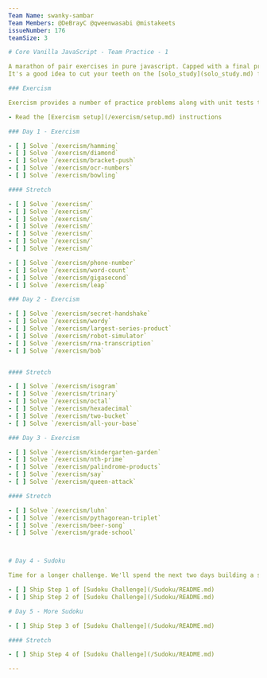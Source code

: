 ```yaml
---
Team Name: swanky-sambar
Team Members: @DeBrayC @qweenwasabi @mistakeets
issueNumber: 176
teamSize: 3

# Core Vanilla JavaScript - Team Practice - 1

A marathon of pair exercises in pure javascript. Capped with a final project.
It's a good idea to cut your teeth on the [solo_study](solo_study.md) first before attempting these challenges.

### Exercism

Exercism provides a number of practice problems along with unit tests to ensure the accuracy of your answer to the test problems. We will be using exercism challenges for the first three days of this goal.

- Read the [Exercism setup](/exercism/setup.md) instructions

### Day 1 - Exercism

- [ ] Solve `/exercism/hamming`
- [ ] Solve `/exercism/diamond`
- [ ] Solve `/exercism/bracket-push`
- [ ] Solve `/exercism/ocr-numbers`
- [ ] Solve `/exercism/bowling`

#### Stretch

- [ ] Solve `/exercism/`
- [ ] Solve `/exercism/`
- [ ] Solve `/exercism/`
- [ ] Solve `/exercism/`
- [ ] Solve `/exercism/`
- [ ] Solve `/exercism/`
- [ ] Solve `/exercism/`

- [ ] Solve `/exercism/phone-number`
- [ ] Solve `/exercism/word-count`
- [ ] Solve `/exercism/gigasecond`
- [ ] Solve `/exercism/leap`

### Day 2 - Exercism

- [ ] Solve `/exercism/secret-handshake`
- [ ] Solve `/exercism/wordy`
- [ ] Solve `/exercism/largest-series-product`
- [ ] Solve `/exercism/robot-simulator`
- [ ] Solve `/exercism/rna-transcription`
- [ ] Solve `/exercism/bob`


#### Stretch

- [ ] Solve `/exercism/isogram`
- [ ] Solve `/exercism/trinary`
- [ ] Solve `/exercism/octal`
- [ ] Solve `/exercism/hexadecimal`
- [ ] Solve `/exercism/two-bucket`
- [ ] Solve `/exercism/all-your-base`

### Day 3 - Exercism

- [ ] Solve `/exercism/kindergarten-garden`
- [ ] Solve `/exercism/nth-prime`
- [ ] Solve `/exercism/palindrome-products`
- [ ] Solve `/exercism/say`
- [ ] Solve `/exercism/queen-attack`

#### Stretch

- [ ] Solve `/exercism/luhn`
- [ ] Solve `/exercism/pythagorean-triplet`
- [ ] Solve `/exercism/beer-song`
- [ ] Solve `/exercism/grade-school`



# Day 4 - Sudoku

Time for a longer challenge. We'll spend the next two days building a sudoku solver

- [ ] Ship Step 1 of [Sudoku Challenge](/Sudoku/README.md)
- [ ] Ship Step 2 of [Sudoku Challenge](/Sudoku/README.md)

# Day 5 - More Sudoku

- [ ] Ship Step 3 of [Sudoku Challenge](/Sudoku/README.md)

#### Stretch

- [ ] Ship Step 4 of [Sudoku Challenge](/Sudoku/README.md)

---
```

